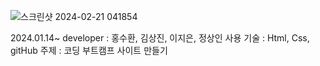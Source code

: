 
![스크린샷 2024-02-21 041854](https://github.com/tenxx10/Coding_School/assets/143534556/ad169c64-2495-4c5e-a5f1-318c136fad2c)


2024.01.14~
developer : 홍수환, 김상진, 이지은, 정상인
사용 기술 : Html, Css, gitHub
주제 : 코딩 부트캠프 사이트 만들기
